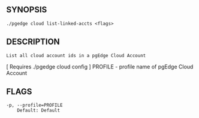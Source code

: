 ## SYNOPSIS
    ./pgedge cloud list-linked-accts <flags>
 
## DESCRIPTION
    List all cloud account ids in a pgEdge Cloud Account
[ Requires ./pgedge cloud config ]
  PROFILE - profile name of pgEdge Cloud Account
 
## FLAGS
    -p, --profile=PROFILE
        Default: Default
